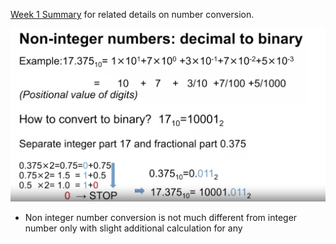 [Week 1 Summary](../Week%201%20Introduction%20to%20number%20bases%20-%20%20conversion%20to%20decimal/Week%201%20Summary.md) for related details on number conversion. 


![](non_int_number_conversion.png)
- Non integer number conversion is not much different from integer number only with slight additional calculation for any